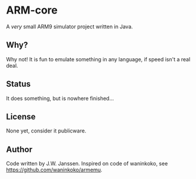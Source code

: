 # ARM-core

A *very* small ARM9 simulator project written in Java. 

## Why? 

Why not! It is fun to emulate something in any language, if speed isn't a
real deal.

## Status

It does something, but is nowhere finished...

## License

None yet, consider it publicware.

## Author

Code written by J.W. Janssen. Inspired on code of waninkoko, see
<https://github.com/waninkoko/armemu>.

